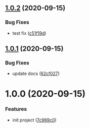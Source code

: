 ## [1.0.2](https://github.com/makamekm/react-service-provider/compare/v1.0.1...v1.0.2) (2020-09-15)


### Bug Fixes

* test fix ([c51f19d](https://github.com/makamekm/react-service-provider/commit/c51f19dd379567af0cb6c23e731adce4a3b798cc))

## [1.0.1](https://github.com/makamekm/react-service-provider/compare/v1.0.0...v1.0.1) (2020-09-15)


### Bug Fixes

* update docs ([62cf027](https://github.com/makamekm/react-service-provider/commit/62cf027b8f81f6239867f123025937978c89d604))

# 1.0.0 (2020-09-15)


### Features

* init project ([7c969c0](https://github.com/makamekm/react-service-provider/commit/7c969c08a1432ea7e4609cf78166f5c29d103b08))
